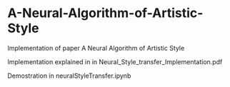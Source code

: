 # A-Neural-Algorithm-of-Artistic-Style
Implementation of paper A Neural Algorithm of Artistic Style


Implementation explained in in Neural_Style_transfer_Implementation.pdf

Demostration in neuralStyleTransfer.ipynb

